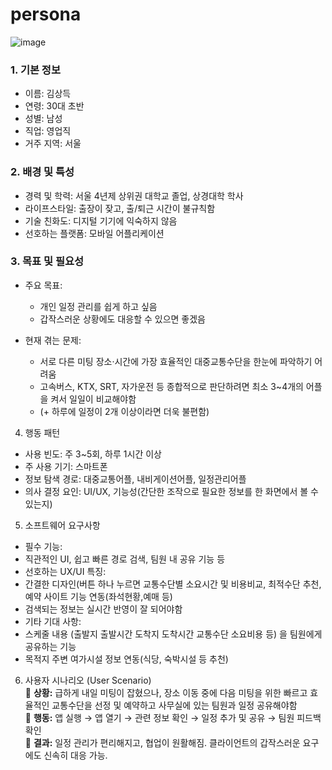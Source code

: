 # persona

![image](https://github.com/user-attachments/assets/e7005b59-5d86-4e24-a6f7-f7cfbec9ac74)



### 1. 기본 정보

- 이름: 김상득
- 연령: 30대 초반
- 성별: 남성
- 직업: 영업직
- 거주 지역: 서울

### 2. 배경 및 특성
- 경력 및 학력: 서울 4년제 상위권 대학교 졸업, 상경대학 학사
- 라이프스타일: 출장이 잦고, 출/퇴근 시간이 불규칙함
- 기술 친화도: 디지털 기기에 익숙하지 않음
- 선호하는 플랫폼: 모바일 어플리케이션

### 3. 목표 및 필요성

- 주요 목표: 
  - 개인 일정 관리를 쉽게 하고 싶음
  - 갑작스러운 상황에도 대응할 수 있으면 좋겠음

- 현재 겪는 문제: 
  - 서로 다른 미팅 장소·시간에 가장 효율적인 대중교통수단을 한눈에 파악하기 어려움
  -  고속버스, KTX, SRT, 자가운전 등 종합적으로 판단하려면 최소 3~4개의 어플을 켜서 일일이 비교해야함
  -  (+ 하루에 일정이 2개 이상이라면 더욱 불편함)

4. 행동 패턴
- 사용 빈도: 주 3~5회, 하루 1시간 이상
- 주 사용 기기: 스마트폰
- 정보 탐색 경로: 대중교통어플, 내비게이션어플, 일정관리어플
- 의사 결정 요인: UI/UX, 기능성(간단한 조작으로 필요한 정보를 한 화면에서 볼 수 있는지)

5. 소프트웨어 요구사항
- 필수 기능: 
 - 직관적인 UI, 쉽고 빠른 경로 검색, 팀원 내 공유 기능 등
- 선호하는 UX/UI 특징: 
 - 간결한 디자인(버튼 하나 누르면 교통수단별 소요시간 및 비용비교, 최적수단 추천, 예약 사이트 기능 연동(좌석현황,예매 등)
 - 검색되는 정보는 실시간 반영이 잘 되어야함
- 기타 기대 사항:
 - 스케줄 내용 (출발지 출발시간 도착지 도착시간 교통수단 소요비용 등) 을 팀원에게 공유하는 기능
 - 목적지 주변 여가시설 정보 연동(식당, 숙박시설 등 추천)

6. 사용자 시나리오 (User Scenario)<br/>
📌 **상황:** 급하게 내일 미팅이 잡혔으나, 장소 이동 중에 다음 미팅을 위한 빠르고 효율적인 교통수단을 선정 및 예약하고 사무실에 있는 팀원과 일정 공유해야함<br/>
📌 **행동:** 앱 실행 → 앱 열기 → 관련 정보 확인 → 일정 추가 및 공유 → 팀원 피드백 확인<br/>
📌 **결과:** 일정 관리가 편리해지고, 협업이 원활해짐. 클라이언트의 갑작스러운 요구에도 신속히 대응 가능.<br/>

